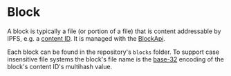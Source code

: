 ﻿# Block

A block is typically a file (or portion of a file) that is content addressable by IPFS, e.g. 
a [content ID](xref:Ipfs.Cid).  It is managed with the [BlockApi](xref:Ipfs.CoreApi.IBlockApi).

Each block can be found in the repository's `blocks` folder.  To support case insensitive file 
systems the block's file name is the [base-32](xref:Ipfs.Base32) encoding of the 
block's content ID's multihash value.